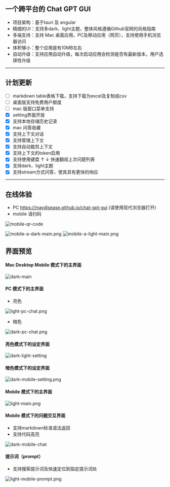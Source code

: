 ## 一个跨平台的 Chat GPT GUI
* 项目架构：基于tauri 及 angular
* 精细的UI：支持多dark、light主题，整体风格遵循Github官网的风格指南
* 多端支持：支持 Mac 桌面应用，PC及移动应用（网页），支持使用手机浏览器访问
* 体积够小：整个应用是有10MB左右
* 自动升级：支持应用自动升级，每次启动应用会检测是否有最新版本，用户选择性升级

---

## 计划更新

-   [ ] markdown table表格下载，支持下载为excel及复制成csv
-   [ ] 桌面版支持免费用户额度
-   [ ] mac 版窗口菜单支持
-   [x] setting界面开放
-   [X] 支持本地存储历史记录
-   [X] mac 问答收藏
-   [X] 支持上下文对话
-   [X] 支持管理上下文
-   [X] 支持自动裁剪上下文
-   [X] 支持上下文的token启用
-   [X] 支持使用键盘 ↑ ↓ 快速翻阅上次问题列表
-   [X] 支持dark、light主题
-   [X] 支持stream方式问答，使其具有更快的响应

---

## 在线体验 
* PC https://maydisease.github.io/chat-gpt-gui (请使用现代浏览器打开)
* mobile 请扫码

![mobile-qr-code](https://raw.githubusercontent.com/Maydisease/chat-gpt-gui/main/src/assets/images/mobile-qr-code.png)


![mobile-a-dark-main.png](https://raw.githubusercontent.com/Maydisease/chat-gpt-gui/main/src/assets/images/mobile-a-dark-main.png)
![mobile-a-light-main.png](https://raw.githubusercontent.com/Maydisease/chat-gpt-gui/main/src/assets/images/mobile-a-light-main.png)

## 界面预览

#### Mac Desktop Mobile 模式下的主界面
![dark-main](https://raw.githubusercontent.com/Maydisease/chat-gpt-gui/main/src/assets/images/dark-main.png)

#### PC 模式下的主界面
* 亮色  

![light-pc-chat.png](https://raw.githubusercontent.com/Maydisease/chat-gpt-gui/main/src/assets/images/light-pc-chat.png)
* 暗色  

![dark-pc-chat.png](https://raw.githubusercontent.com/Maydisease/chat-gpt-gui/main/src/assets/images/dark-pc-chat.png)

#### 亮色模式下的设定界面
![dark-light-setting](https://raw.githubusercontent.com/Maydisease/chat-gpt-gui/main/src/assets/images/dark-light-setting.png)


#### 暗色模式下的设定界面
![dark-mobile-setting.png](https://raw.githubusercontent.com/Maydisease/chat-gpt-gui/main/src/assets/images/dark-mobile-setting.png)

#### Mobile 模式下的主界面
![light-main.png](https://raw.githubusercontent.com/Maydisease/chat-gpt-gui/main/src/assets/images/light-main.png)

#### Mobile 模式下的问题交互界面
* 支持markdown标准语法返回
* 支持代码高亮  

![dark-mobile-chat](https://raw.githubusercontent.com/Maydisease/chat-gpt-gui/main/src/assets/images/dark-mobile-chat.png)

#### 提示词（prompt）
* 支持搜索提示词及快速定位到指定提示词处  

![light-mobile-prompt.png](https://raw.githubusercontent.com/Maydisease/chat-gpt-gui/main/src/assets/images/light-mobile-prompt.png)



